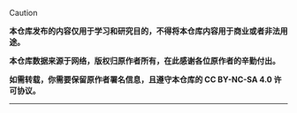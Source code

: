 > [!caution]
> 
> **本仓库发布的内容仅用于学习和研究目的，不得将本仓库内容用于商业或者非法用途。**
> 
> **本仓库数据来源于网络，版权归原作者所有，在此感谢各位原作者的辛勤付出。**
> 
> **如需转载，你需要保留原作者署名信息，且遵守本仓库的 CC BY-NC-SA 4.0 许可协议。**

---

